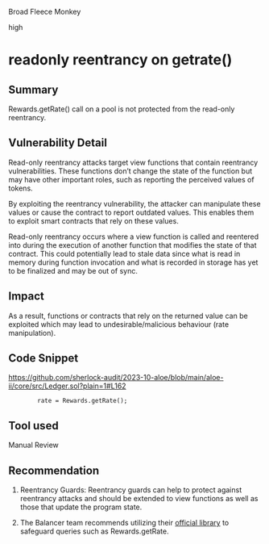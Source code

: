 Broad Fleece Monkey

high

# readonly reentrancy on getrate()
## Summary
Rewards.getRate() call on a pool is not protected from the read-only reentrancy.

## Vulnerability Detail
Read-only reentrancy attacks target view functions that contain reentrancy vulnerabilities. These functions don’t change the state of the function but may have other important roles, such as reporting the perceived values of tokens.

By exploiting the reentrancy vulnerability, the attacker can manipulate these values or cause the contract to report outdated values. This enables them to exploit smart contracts that rely on these values.

Read-only reentrancy occurs where a view function is called and reentered into during the execution of another function that modifies the state of that contract. This could potentially lead to stale data since what is read in memory during function invocation and what is recorded in storage has yet to be finalized and may be out of sync. 

## Impact
As a result, functions or contracts that rely on the returned value can be exploited which may lead to undesirable/malicious behaviour (rate manipulation).

## Code Snippet
https://github.com/sherlock-audit/2023-10-aloe/blob/main/aloe-ii/core/src/Ledger.sol?plain=1#L162
```solidity
        rate = Rewards.getRate();
```

## Tool used

Manual Review

## Recommendation
1. Reentrancy Guards: Reentrancy guards can help to protect against reentrancy attacks and should be extended to view functions as well as those that update the program state.

2. The Balancer team recommends utilizing their [official library](https://github.com/balancer/balancer-v2-monorepo/blob/3ce5138abd8e336f9caf4d651184186fffcd2025/pkg/pool-utils/contracts/lib/VaultReentrancyLib.sol) to safeguard queries such as Rewards.getRate. 